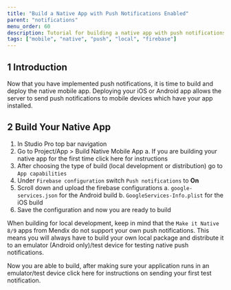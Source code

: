 ```yaml
---
title: "Build a Native App with Push Notifications Enabled"
parent: "notifications"
menu_order: 60
description: Tutorial for building a native app with push notifications enabled.
tags: ["mobile", "native", "push", "local", "firebase"]
---
```


## 1 Introduction

Now that you have implemented push notifications, it is time to build and deploy the native mobile app. Deploying your iOS or Android app allows the server to send push notifications to mobile devices which have your app installed.

## 2 Build Your Native App

1. In Studio Pro top bar navigation
1.  Go to Project/App > Build Native Mobile App
    a. If you are building your native app for the first time click here for instructions
1. After choosing the type of build (local development or distribution) go to `App capabilities`
1. Under `Firebase configuration` switch `Push notifications` to **On**
1.  Scroll down and upload the firebase configurations
    a. `google-services.json` for the Android build
    b. `GoogleServices-Info.plist` for the iOS build
1. Save the configuration and now you are ready to build

When building for local development, keep in mind that the `Make it Native 8/9` apps from Mendix do not support your own push notifications. This means you will always have to build your own local package and distribute it to an emulator (Android only)/test device for testing native push notifications.

Now you are able to build, after making sure your application runs in an emulator/test device click here for instructions on sending your first test notification.
